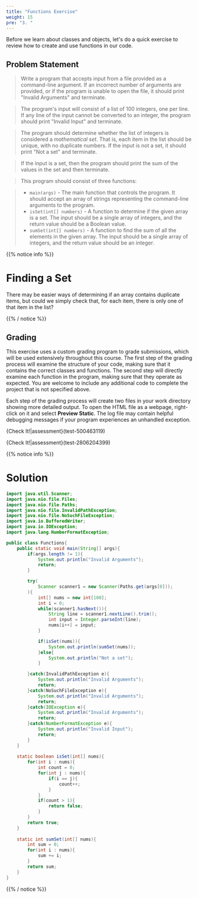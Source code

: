 ```yaml
---
title: "Functions Exercise"
weight: 15
pre: "3. "
---
```

Before we learn about classes and objects, let's do a quick exercise to review how to create and use functions in our code.

## Problem Statement

> Write a program that accepts input from a file provided as a command-line argument. If an incorrect number of arguments are provided, or if the program is unable to open the file, it should print "Invalid Arguments" and terminate. 

> The program's input will consist of a list of 100 integers, one per line. If any line of the input cannot be converted to an integer, the program should print "Invalid Input" and terminate.

> The program should determine whether the list of integers is considered a _mathematical set_. That is, each item in the list should be unique, with no duplicate numbers. If the input is not a set, it should print "Not a set" and terminate.

> If the input is a set, then the program should print the sum of the values in the set and then terminate. 

> This program should consist of three functions:

> * `main(args)` - The main function that controls the program. It should accept an array of strings representing the command-line arguments to the program.
> * `isSet(int[] numbers)` - A function to determine if the given array is a set. The input should be a single array of integers, and the return value should be a Boolean value.
> * `sumSet(int[] numbers)` - A function to find the sum of all the elements in the given array. The input should be a single array of integers, and the return value should be an integer. 

{{% notice info %}}

# Finding a Set

There may be easier ways of determining if an array contains duplicate items, but could we simply check that, for each item, there is only one of that item in the list? 

{{% / notice %}}

## Grading

This exercise uses a custom grading program to grade submissions, which will be used extensively throughout this course. The first step of the grading process will examine the structure of your code, making sure that it contains the correct classes and functions. The second step will directly examine each function in the program, making sure that they operate as expected. You are welcome to include any additional code to complete the project that is not specified above. 

Each step of the grading process will create two files in your work directory showing more detailed output. To open the HTML file as a webpage, right-click on it and select **Preview Static**.  The log file may contain helpful debugging messages if your program experiences an unhandled exception. 

{Check It!|assessment}(test-500463119)

{Check It!|assessment}(test-2806204399)

{{% notice info %}}

# Solution

```java
import java.util.Scanner;
import java.nio.file.Files;
import java.nio.file.Paths;
import java.nio.file.InvalidPathException;
import java.nio.file.NoSuchFileException;
import java.io.BufferedWriter;
import java.io.IOException;
import java.lang.NumberFormatException;

public class Functions{
    public static void main(String[] args){
        if(args.length != 1){
            System.out.println("Invalid Arguments");
            return;
        }

        try(
            Scanner scanner1 = new Scanner(Paths.get(args[0]));
        ){
            int[] nums = new int[100];
            int i = 0;
            while(scanner1.hasNext()){
                String line = scanner1.nextLine().trim();
                int input = Integer.parseInt(line);
                nums[i++] = input;
            }

            if(isSet(nums)){
                System.out.println(sumSet(nums));
            }else{
                System.out.println("Not a set");
            }

        }catch(InvalidPathException e){
            System.out.println("Invalid Arguments");
            return;
        }catch(NoSuchFileException e){
            System.out.println("Invalid Arguments");
            return;
        }catch(IOException e){
            System.out.println("Invalid Arguments");
            return;
        }catch(NumberFormatException e){
            System.out.println("Invalid Input");
            return;
        }
    }
    
    static boolean isSet(int[] nums){
        for(int i : nums){
            int count = 0;
            for(int j : nums){
                if(i == j){
                    count++;
                }
            }
            if(count > 1){
                return false;
            }
        }
        return true;
    }
    
    static int sumSet(int[] nums){
        int sum = 0;
        for(int i : nums){
            sum += i;
        }
        return sum;
    }
}
```

{{% / notice %}}
